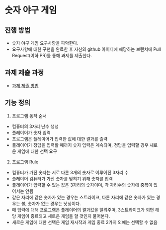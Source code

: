 # 숫자 야구 게임
## 진행 방법
* 숫자 야구 게임 요구사항을 파악한다.
* 요구사항에 대한 구현을 완료한 후 자신의 github 아이디에 해당하는 브랜치에 Pull Request(이하 PR)를 통해 과제를 제출한다.

## 과제 제출 과정
* [과제 제출 방법](https://github.com/next-step/nextstep-docs/tree/master/precourse)

## 기능 정의
1. 프로그램 동작 순서
- 컴퓨터의 3자리 난수 생성
- 플레이어가 숫자 입력
- 프로그램은 플레이어가 입력한 값에 대한 결과를 출력
- 플레이어가 정답을 입력할 때까지 숫자 입력은 계속되며, 정답을 입력할 경우 새로운 게임에 대한 선택 요구

2. 프로그램 Rule
- 컴퓨터가 가진 숫자는 서로 다른 3개의 숫자로 이루어진 3자리 수
- 플레이어 컴퓨터가 가진 숫자를 맞히기 위해 숫자를 입력
- 플레이어가 입력할 수 있는 값은 3자리의 숫자이며, 각 자리수의 숫자에 중복이 있어서는 안됨
- 같은 자리에 같은 숫자가 있는 경우는 스트라이크, 다른 자리에 같은 숫자가 있는 경우는 볼, 숫자가 없는 경우는 낫싱이다.
- 매 입력에 대해 프로그램은 플레이어의 결과값을 알려주며, 3스트라이크가 되면 해당 게임이 종료되고 새로운 게임을 할 것인지 물어본다.
- 새로운 게임에 대한 선택은 게임 재시작과 게임 종료 2가지 외에는 선택할 수 없음
